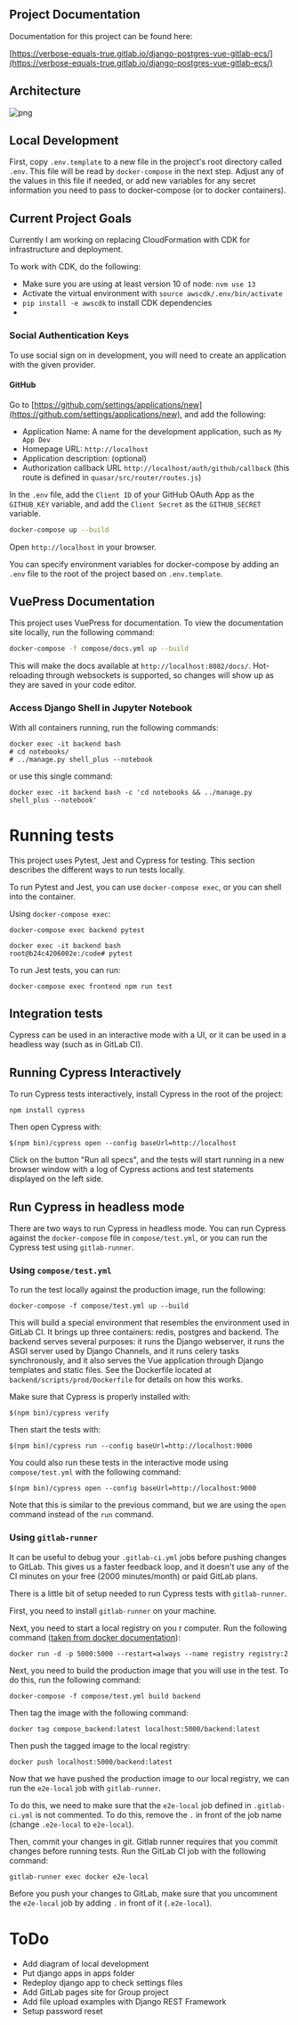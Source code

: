 ## Project Documentation

Documentation for this project can be found here:

[https://verbose-equals-true.gitlab.io/django-postgres-vue-gitlab-ecs/](https://verbose-equals-true.gitlab.io/django-postgres-vue-gitlab-ecs/)

## Architecture

![png](/architecture.png)

## Local Development

First, copy `.env.template` to a new file in the project's root directory called `.env`. This file will be read by `docker-compose` in the next step. Adjust any of the values in this file if needed, or add new variables for any secret information you need to pass to docker-compose (or to docker containers).

## Current Project Goals

Currently I am working on replacing CloudFormation with CDK for infrastructure and deployment.

To work with CDK, do the following:

- Make sure you are using at least version 10 of node: `nvm use 13`
- Activate the virtual environment with `source awscdk/.env/bin/activate`
- `pip install -e awscdk` to install CDK dependencies
-

### Social Authentication Keys

To use social sign on in development, you will need to create an application with the given provider.

#### GitHub

Go to [https://github.com/settings/applications/new](https://github.com/settings/applications/new), and add the following:

- Application Name: A name for the development application, such as `My App Dev`
- Homepage URL: `http://localhost`
- Application description: (optional)
- Authorization callback URL `http://localhost/auth/github/callback` (this route is defined in `quasar/src/router/routes.js`)

In the `.env` file, add the `Client ID` of your GitHub OAuth App as the `GITHUB_KEY` variable, and add the `Client Secret` as the `GITHUB_SECRET` variable.

```sh
docker-compose up --build
```

Open `http://localhost` in your browser.

You can specify environment variables for docker-compose by adding an `.env` file to the root of the project based on `.env.template`.

## VuePress Documentation

This project uses VuePress for documentation. To view the documentation site locally, run the following command:

```bash
docker-compose -f compose/docs.yml up --build
```

This will make the docs available at `http://localhost:8082/docs/`. Hot-reloading through websockets is supported, so changes will show up as they are saved in your code editor.

### Access Django Shell in Jupyter Notebook

With all containers running, run the following commands:

```
docker exec -it backend bash
# cd notebooks/
# ../manage.py shell_plus --notebook
```

or use this single command:

```
docker exec -it backend bash -c 'cd notebooks && ../manage.py shell_plus --notebook'
```

# Running tests

This project uses Pytest, Jest and Cypress for testing. This section describes the different ways to run tests locally.

To run Pytest and Jest, you can use `docker-compose exec`, or you can shell into the container.

Using `docker-compose exec`:

```
docker-compose exec backend pytest
```

```
docker exec -it backend bash
root@b24c4206002e:/code# pytest
```

To run Jest tests, you can run:

```
docker-compose exec frontend npm run test
```

## Integration tests

Cypress can be used in an interactive mode with a UI, or it can be used in a headless way (such as in GitLab CI).

## Running Cypress Interactively

To run Cypress tests interactively, install Cypress in the root of the project:

```
npm install cypress
```

Then open Cypress with:

```
$(npm bin)/cypress open --config baseUrl=http://localhost
```

Click on the button "Run all specs", and the tests will start running in a new browser window with a log of Cypress actions and test statements displayed on the left side.

## Run Cypress in headless mode

There are two ways to run Cypress in headless mode. You can run Cypress against the `docker-compose` file in `compose/test.yml`, or you can run the Cypress test using `gitlab-runner`.

### Using `compose/test.yml`

To run the test locally against the production image, run the following:

```
docker-compose -f compose/test.yml up --build
```

This will build a special environment that resembles the environment used in GitLab CI. It brings up three containers: redis, postgres and backend. The backend serves several purposes: it runs the Django webserver, it runs the ASGI server used by Django Channels, and it runs celery tasks synchronously, and it also serves the Vue application through Django templates and static files. See the Dockerfile located at `backend/scripts/prod/Dockerfile` for details on how this works.

Make sure that Cypress is properly installed with:

```
$(npm bin)/cypress verify
```

Then start the tests with:

```
$(npm bin)/cypress run --config baseUrl=http://localhost:9000
```

You could also run these tests in the interactive mode using `compose/test.yml` with the following command:

```
$(npm bin)/cypress open --config baseUrl=http://localhost:9000
```

Note that this is similar to the previous command, but we are using the `open` command instead of the `run` command.

### Using `gitlab-runner`

It can be useful to debug your `.gitlab-ci.yml` jobs before pushing changes to GitLab. This gives us a faster feedback loop, and it doesn't use any of the CI minutes on your free (2000 minutes/month) or paid GitLab plans.

There is a little bit of setup needed to run Cypress tests with `gitlab-runner`.

First, you need to install `gitlab-runner` on your machine.

Next, you need to start a local registry on you r computer. Run the following command ([taken from docker documentation](https://docs.docker.com/registry/deploying/)):

```
docker run -d -p 5000:5000 --restart=always --name registry registry:2
```

Next, you need to build the production image that you will use in the test. To do this, run the following command:

```
docker-compose -f compose/test.yml build backend
```

Then tag the image with the following command:

```
docker tag compose_backend:latest localhost:5000/backend:latest
```

Then push the tagged image to the local registry:

```
docker push localhost:5000/backend:latest
```

Now that we have pushed the production image to our local registry, we can run the `e2e-local` job with `gitlab-runner`.

To do this, we need to make sure that the `e2e-local` job defined in `.gitlab-ci.yml` is not commented. To do this, remove the `.` in front of the job name (change `.e2e-local` to `e2e-local`).

Then, commit your changes in git. Gitlab runner requires that you commit changes before running tests. Run the GitLab CI job with the following command:

```
gitlab-runner exec docker e2e-local
```

Before you push your changes to GitLab, make sure that you uncomment the `e2e-local` job by adding `.` in front of it (`.e2e-local`).

# ToDo

- Add diagram of local development
- Put django apps in apps folder
- Redeploy django app to check settings files
- Add GitLab pages site for Group project
- Add file upload examples with Django REST Framework
- Setup password reset
